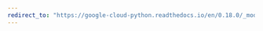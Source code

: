 ```yaml
---
redirect_to: "https://google-cloud-python.readthedocs.io/en/0.18.0/_modules/gcloud/bigtable/column_family.html"
---
```

